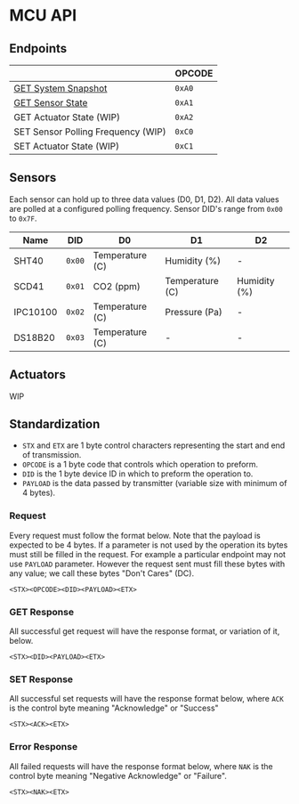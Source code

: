 # MCU API

## Endpoints

|  | OPCODE |
|--|--------|
| [GET System Snapshot](endpoints/getSnapshot.md) | `0xA0` |
| [GET Sensor State](endpoints/getSensorState.md) | `0xA1` |
| GET Actuator State (WIP) | `0xA2` |
| SET Sensor Polling Frequency (WIP) | `0xC0` |
| SET Actuator State (WIP) | `0xC1` |

## Sensors

Each sensor can hold up to three data values (D0, D1, D2). All data values are polled at a configured polling frequency. Sensor DID's range from `0x00` to `0x7F`.

| Name | DID | D0 | D1 | D2 |
|------|-----|----|----|----|
| SHT40 | `0x00` | Temperature (C) | Humidity (%) | - |
| SCD41 | `0x01` | CO2 (ppm) | Temperature (C) | Humidity (%) |
| IPC10100 | `0x02` | Temperature (C) | Pressure (Pa) | - |
| DS18B20 | `0x03` | Temperature (C) | - | - |

## Actuators

WIP

## Standardization

* `STX` and `ETX` are 1 byte control characters representing the start and end of transmission.
* `OPCODE` is a 1 byte code that controls which operation to preform.
* `DID` is the 1 byte device ID in which to preform the operation to.
* `PAYLOAD` is the data passed by transmitter (variable size with minimum of 4 bytes).

### Request

Every request must follow the format below. Note that the payload is expected to be 4 bytes. If a parameter is not used by the operation its bytes must still be filled in the request. For example a particular endpoint may not use `PAYLOAD` parameter. However the request sent must fill these bytes with any value; we call these bytes "Don't Cares" (DC).

```
<STX><OPCODE><DID><PAYLOAD><ETX>
```

### GET Response

All successful get request will have the response format, or variation of it, below.

```
<STX><DID><PAYLOAD><ETX>
```

### SET Response

All successful set requests will have the response format below, where `ACK` is the control byte meaning "Acknowledge" or "Success"

```
<STX><ACK><ETX>
```

### Error Response

All failed requests will have the response format below, where `NAK` is the control byte meaning "Negative Acknowledge" or "Failure".

```
<STX><NAK><ETX>
```
